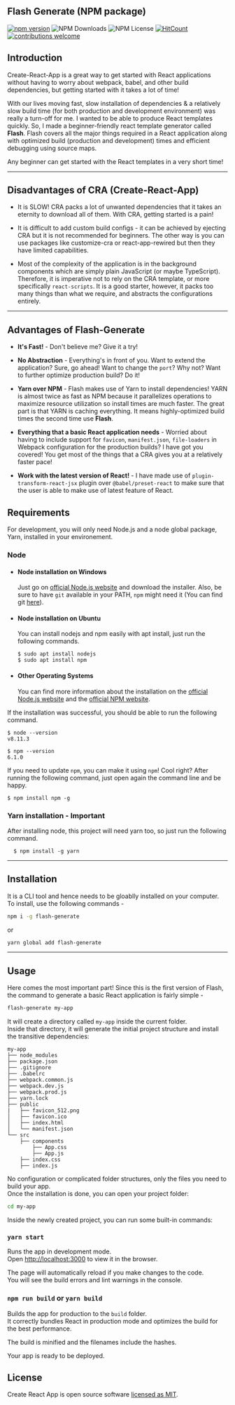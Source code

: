 ## Flash Generate (NPM package)
[![npm version](https://badge.fury.io/js/flash-generate@2x.png)](https://badge.fury.io/js/flash-generate)
![NPM Downloads](https://img.shields.io/npm/dw/:flash-generate)
![NPM License](https://img.shields.io/npm/l/:flash-generate)
[![HitCount](http://hits.dwyl.com/ishubham21/flash-generate.svg)](http://hits.dwyl.com/ishubham21/flash-generate)
[![contributions welcome](https://img.shields.io/badge/contributions-welcome-brightgreen.svg?style=flat)](https://github.com/dwyl/esta/issues)

## Introduction

Create-React-App is a great way to get started with React applications without having to worry about webpack, babel, and other build dependencies, but getting started with it takes a lot of time! 

With our lives moving fast, slow installation of dependencies & a relatively slow build time (for both production and development environment) was really a turn-off for me. I wanted to be able to produce React templates quickly. So, I made a beginner-friendly react template generator called **Flash**. Flash covers all the major things required in a React application along with optimized build (production and development) times and efficient debugging using source maps. 

Any beginner can get started with the React templates in a very short time!  

---

## Disadvantages of CRA (Create-React-App)

 * It is SLOW! CRA packs a lot of unwanted dependencies that it takes an eternity to download all of them. With CRA, getting started is a pain! 

 * It is difficult to add custom build configs - it can be achieved by ejecting CRA but it is not recommended for beginners. The other way is you can use packages like customize-cra or react-app-rewired but then they have limited capabilities.
 
 * Most of the complexity of the application is in the background components which are simply plain JavaScript (or maybe TypeScript). Therefore, it is imperative not to rely on the CRA template, or more specifically `react-scripts`. It is a good starter, however, it packs too many things than what we require, and abstracts the configurations entirely.

---

## Advantages of Flash-Generate

* **It's Fast!** - Don't believe me? Give it a try!

* **No Abstraction** - Everything's in front of you. Want to extend the application? Sure, go ahead! Want to change the `port`? Why not? Want to further optimize production build? Do it! 

* **Yarn over NPM** - Flash makes use of Yarn to install dependencies! YARN is almost twice as fast as NPM because it parallelizes operations to maximize resource utilization so install times are much faster. The great part is that YARN is caching everything. It means highly-optimized build times the second time use **Flash**.  

* **Everything that a basic React application needs** - Worried about having to include support for `favicon`, `manifest.json`, `file-loaders` in Webpack configuration for the production builds? I have got you covered! You get most of the things that a CRA gives you at a relatively faster pace!   

* **Work with the latest version of React!** - I have made use of `plugin-transform-react-jsx` plugin over `@babel/preset-react` to make sure that the user is able to make use of latest feature of React. 

## Requirements

For development, you will only need Node.js and a node global package, Yarn, installed in your environement.

### Node
- #### Node installation on Windows

  Just go on [official Node.js website](https://nodejs.org/) and download the installer.
Also, be sure to have `git` available in your PATH, `npm` might need it (You can find git [here](https://git-scm.com/)).

- #### Node installation on Ubuntu

  You can install nodejs and npm easily with apt install, just run the following commands.

      $ sudo apt install nodejs
      $ sudo apt install npm

- #### Other Operating Systems
  You can find more information about the installation on the [official Node.js website](https://nodejs.org/) and the [official NPM website](https://npmjs.org/).

If the installation was successful, you should be able to run the following command.

    $ node --version
    v8.11.3

    $ npm --version
    6.1.0

If you need to update `npm`, you can make it using `npm`! Cool right? After running the following command, just open again the command line and be happy.

    $ npm install npm -g


### Yarn installation - Important
  After installing node, this project will need yarn too, so just run the following command.

      $ npm install -g yarn

---

## Installation 

It is a CLI tool and hence needs to be gloablly installed on your computer. To install, use the following commands -

```sh
npm i -g flash-generate
```

or

```sh
yarn global add flash-generate
```

---

## Usage

Here comes the most important part! Since this is the first version of Flash, the command to generate a basic React application is fairly simple - 

```sh
flash-generate my-app
```

It will create a directory called `my-app` inside the current folder.<br>
Inside that directory, it will generate the initial project structure and install the transitive dependencies:

```
my-app
├── node_modules
├── package.json
├── .gitignore
├── .babelrc
├── webpack.common.js
├── webpack.dev.js
├── webpack.prod.js
├── yarn.lock
├── public
|   ├── favicon_512.png
│   ├── favicon.ico
│   ├── index.html
│   └── manifest.json
└── src
    ├── components
        ├── App.css
        ├── App.js
    ├── index.css
    ├── index.js
```

No configuration or complicated folder structures, only the files you need to build your app.<br>
Once the installation is done, you can open your project folder:

```sh
cd my-app
```

Inside the newly created project, you can run some built-in commands:

### `yarn start`

Runs the app in development mode.<br>
Open [http://localhost:3000](http://localhost:3000) to view it in the browser.

The page will automatically reload if you make changes to the code.<br>
You will see the build errors and lint warnings in the console.

### `npm run build` or `yarn build`

Builds the app for production to the `build` folder.<br>
It correctly bundles React in production mode and optimizes the build for the best performance.

The build is minified and the filenames include the hashes.<br>

Your app is ready to be deployed.

## License

Create React App is open source software [licensed as MIT](https://github.com/ishubham21/flash-generate/blob/main/LICENSE). 